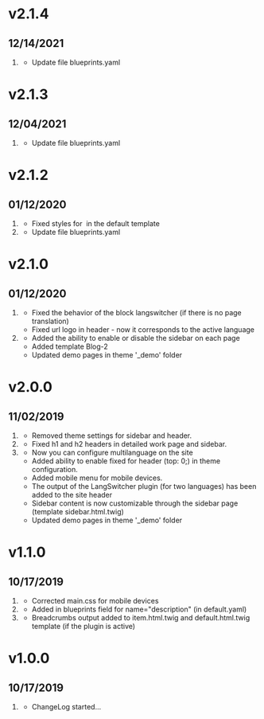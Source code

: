 # v2.1.4
## 12/14/2021

1. [](#correction)
    * Update file blueprints.yaml

# v2.1.3
## 12/04/2021

1. [](#correction)
    * Update file blueprints.yaml

# v2.1.2
## 01/12/2020

1. [](#bugfix)
    * Fixed styles for <img> in the default template
1. [](#correction)
    * Update file blueprints.yaml

# v2.1.0
## 01/12/2020

1. [](#bugfix)
    * Fixed the behavior of the block langswitcher (if there is no page translation)
    * Fixed url logo in header - now it corresponds to the active language
1. [](#new)
    * Added the ability to enable or disable the sidebar on each page
    * Added template Blog-2
    * Updated demo pages in theme '_demo' folder

# v2.0.0
## 11/02/2019

1. [](#correction)
    * Removed theme settings for sidebar and header.
1. [](#bugfix)
    * Fixed h1 and h2 headers in detailed work page and sidebar.
1. [](#new)
    * Now you can configure multilanguage on the site
    * Added ability to enable fixed for header (top: 0;) in theme configuration.
    * Added mobile menu for mobile devices.
    * The output of the LangSwitcher plugin (for two languages) has been added to the site header
    * Sidebar content is now customizable through the sidebar page (template sidebar.html.twig)
    * Updated demo pages in theme '_demo' folder
  
# v1.1.0
## 10/17/2019

1. [](#correction)
    * Corrected main.css for mobile devices
1. [](#new)
    * Added in blueprints field for name="description" (in default.yaml)
1. [](#new)
    * Breadcrumbs output added to item.html.twig and default.html.twig template (if the plugin is active)

# v1.0.0
## 10/17/2019

1. [](#new)
    * ChangeLog started...
